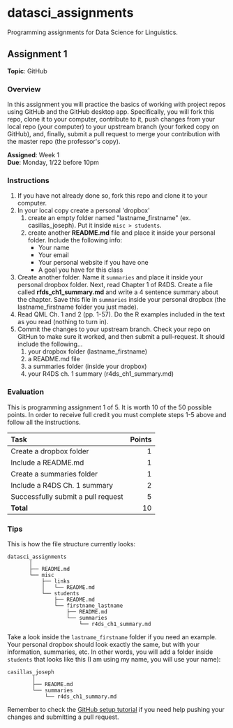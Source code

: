 datasci_assignments
===================

Programming assignments for Data Science for Linguistics.

## Assignment 1

**Topic**: GitHub

### Overview

In this assignment you will practice the basics of working with project repos
using GitHub and the GitHub desktop app. Specifically, you will fork this 
repo, clone it to your computer, contribute to it, push changes from your local 
repo (your computer) to your upstream branch (your forked copy on GitHub), and, 
finally, submit a pull request to merge your contribution with the master repo 
(the professor's copy).

**Assigned**: Week 1  
**Due**: Monday, 1/22 before 10pm  

### Instructions

1. If you have not already done so, fork this repo and clone it to your computer.
2. In your local copy create a personal 'dropbox'
    1. create an empty folder named "lastname\_firstname" (ex. 
    casillas\_joseph). Put it inside ```misc > students```.
    2. create another **README.md** file and place it inside your personal 
    folder. Include the following info:
        - Your name
        - Your email
        - Your personal website if you have one
        - A goal you have for this class
3. Create another folder. Name it ```summaries``` and place it inside your 
personal dropbox folder. Next, read Chapter 1 of R4DS. Create a file called 
**rfds\_ch1\_summary.md** and write a 4 sentence summary about the chapter. 
Save this file in ```summaries``` inside your personal dropbox (the 
lastname\_firstname folder you just made). 
4. Read QML Ch. 1 and 2 (pp. 1-57). Do the R examples included in the text as
you read (nothing to turn in).
5. Commit the changes to your upstream branch. Check your repo on GitHun to 
make sure it worked, and then submit a pull-request. It should include the 
following...
	1. your dropbox folder (lastname\_firstname)
	2. a README.md file
    3. a summaries folder (inside your dropbox)
	4. your R4DS ch. 1 summary (r4ds_ch1_summary.md)

### Evaluation

This is programming assignment 1 of 5. It is worth 10 of the 50 possible 
points. In order to receive full credit you must complete steps 1-5 above 
and follow all the instructions. 

|                Task                | Points |
| :--------------------------------- | -----: |
| Create a dropbox folder            |      1 |
| Include a README.md                |      1 |
| Create a summaries folder          |      1 |
| Include a R4DS Ch. 1 summary       |      2 |
| Successfully submit a pull request |      5 |
| **Total**                          |     10 |


### Tips

This is how the file structure currently looks:

```
datasci_assignments
       │
       ├── README.md
       └── misc
           ├── links
           │   └── README.md
           └── students
               ├── README.md
               └── firstname_lastname
                   ├── README.md
                   └── summaries
                       └── r4ds_ch1_summary.md
```

Take a look inside the ```lastname_firstname``` folder if you need an example. 
Your personal dropbox should look exactly the same, but with your information, 
summaries, etc. In other words, you will add a folder inside ```students``` 
that looks like this (I am using my name, you will use your name): 

```
casillas_joseph
        │
        ├── README.md
        └── summaries
            └── r4ds_ch1_summary.md
```

Remember to check the [GitHub setup tutorial][githubtut] if you need help pushing 
your changes and submitting a pull request.

[githubtut]: http://www.jvcasillas.com/ru_teaching/ru_spanish_589/589_01_s2018/sources/tuts/github_setup/index.html